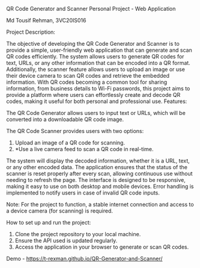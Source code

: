 QR Code Generator and Scanner
Personal Project - Web Application

Md Tousif Rehman, 3VC20IS016

Project Description:

The objective of developing the QR Code Generator and Scanner is to provide a simple, user-friendly web application that can generate and scan QR codes efficiently.
The system allows users to generate QR codes for text, URLs, or any other information that can be encoded into a QR format. Additionally, the scanner feature allows users to upload an image or use their device camera to scan QR codes and retrieve the embedded information.
With QR codes becoming a common tool for sharing information, from business details to Wi-Fi passwords, this project aims to provide a platform where users can effortlessly create and decode QR codes, making it useful for both personal and professional use.
Features:

The QR Code Generator allows users to input text or URLs, which will be converted into a downloadable QR code image.

The QR Code Scanner provides users with two options:
1. Upload an image of a QR code for scanning.
2. *Use a live camera feed to scan a QR code in real-time.

The system will display the decoded information, whether it is a URL, text, or any other encoded data.
The application ensures that the status of the scanner is reset properly after every scan, allowing continuous use without needing to refresh the page.
The interface is designed to be responsive, making it easy to use on both desktop and mobile devices.
Error handling is implemented to notify users in case of invalid QR code inputs.

Note:
For the project to function, a stable internet connection and access to a device camera (for scanning) is required.

How to set up and run the project:

1. Clone the project repository to your local machine.
2. Ensure the API used is updated regularly.
3. Access the application in your browser to generate or scan QR codes.

Demo - https://t-rexman.github.io/QR-Generator-and-Scanner/
